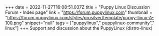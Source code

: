 +++
date = 2022-11-27T16:08:51.037Z
title = "Puppy Linux Discussion Forum - Index page"
link = "https://forum.puppylinux.com"
thumbnail = "https://forum.puppylinux.com/styles/prosilver/template/puppy-linux-A-100.png"
snippet="null"
tags = ["puppylinux"," puppylinux-community"," linux"]
+++
Support and discussion about the PuppyLinux (distro-linux)

